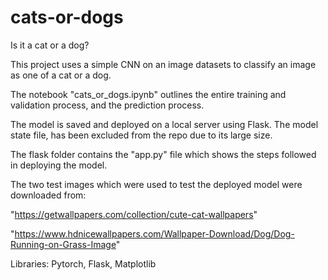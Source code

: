 # cats-or-dogs
Is it a cat or a dog?

This project uses a simple CNN on an image datasets to classify an image as one of a cat or a dog.

The notebook "cats_or_dogs.ipynb" outlines the entire training and validation process, and the prediction process.

The model is saved and deployed on a local server using Flask. The model state file, has been excluded from the repo due to its large size. 

The flask folder contains the "app.py" file which shows the steps followed in deploying the model.

The two test images which were used to test the deployed model were downloaded from:

"https://getwallpapers.com/collection/cute-cat-wallpapers"

"https://www.hdnicewallpapers.com/Wallpaper-Download/Dog/Dog-Running-on-Grass-Image"

Libraries: Pytorch, Flask, Matplotlib
